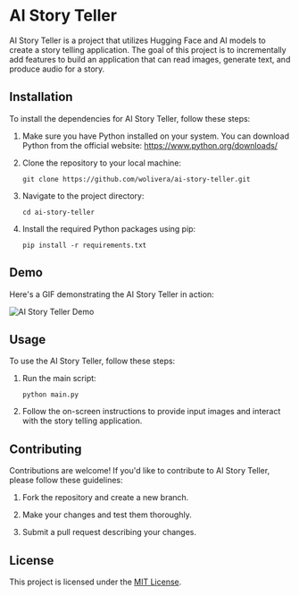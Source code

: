 # AI Story Teller

AI Story Teller is a project that utilizes Hugging Face and AI models to create a story telling application. The goal of this project is to incrementally add features to build an application that can read images, generate text, and produce audio for a story.

## Installation

To install the dependencies for AI Story Teller, follow these steps:

1. Make sure you have Python installed on your system. You can download Python from the official website: https://www.python.org/downloads/

2. Clone the repository to your local machine:

    ```shell
    git clone https://github.com/wolivera/ai-story-teller.git
    ```

3. Navigate to the project directory:

    ```shell
    cd ai-story-teller
    ```

4. Install the required Python packages using pip:

    ```shell
    pip install -r requirements.txt
    ```

## Demo

Here's a GIF demonstrating the AI Story Teller in action:

![AI Story Teller Demo](demo.gif)

## Usage

To use the AI Story Teller, follow these steps:

1. Run the main script:

    ```shell
    python main.py
    ```

2. Follow the on-screen instructions to provide input images and interact with the story telling application.

## Contributing

Contributions are welcome! If you'd like to contribute to AI Story Teller, please follow these guidelines:

1. Fork the repository and create a new branch.

2. Make your changes and test them thoroughly.

3. Submit a pull request describing your changes.

## License

This project is licensed under the [MIT License](LICENSE).
